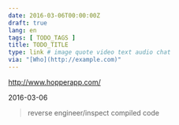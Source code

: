```yaml
---
date: 2016-03-06T00:00:00Z
draft: true
lang: en
tags: [ TODO_TAGS ]
title: TODO_TITLE
type: link # image quote video text audio chat
via: "[Who](http://example.com)"
---
```


<http://www.hopperapp.com/>

2016-03-06
> reverse engineer/inspect compiled code



